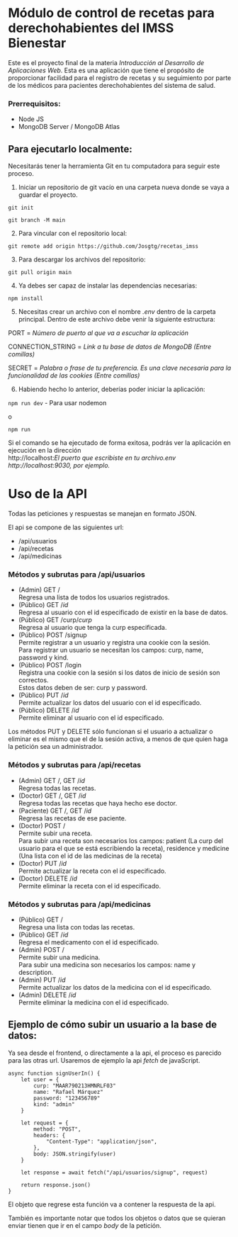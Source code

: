 # Módulo de control de recetas para derechohabientes del IMSS Bienestar

Este es el proyecto final de la materia *Introducción al Desarrollo de Aplicaciones Web*. Esta es una aplicación que tiene el propósito de proporcionar facilidad para el registro de recetas y su seguimiento por parte de los médicos para pacientes derechohabientes del sistema de salud.

### Prerrequisitos:

- Node JS
- MongoDB Server / MongoDB Atlas


## Para ejecutarlo localmente:

Necesitarás tener la herramienta Git en tu computadora para seguir este proceso.

1. Iniciar un repositorio de git vacío en una carpeta nueva donde se vaya a guardar el proyecto.

```git init```

```git branch -M main```

2. Para vincular con el repositorio local:

```git remote add origin https://github.com/Josgtg/recetas_imss```

3. Para descargar los archivos del repositorio:

```git pull origin main```

4. Ya debes ser capaz de instalar las dependencias necesarias:

```npm install```

5. Necesitas crear un archivo con el nombre *.env* dentro de la carpeta principal. Dentro de este archivo debe venir la siguiente estructura:

PORT = *Número de puerto al que va a escuchar la aplicación*

CONNECTION_STRING = *Link a tu base de datos de MongoDB (Entre comillas)*

SECRET = *Palabra o frase de tu preferencia. Es una clave necesaria para la funcionalidad de las cookies (Entre comillas)*

6. Habiendo hecho lo anterior, deberías poder iniciar la aplicación:

```npm run dev``` - Para usar nodemon

o

```npm run```

Si el comando se ha ejecutado de forma exitosa, podrás ver la aplicación en ejecución en la dirección<br>htt<span>p://localhost:</span>*El puerto que escribiste en tu archivo.env*<br>
*htt<span>p://localhost:</span>9030, por ejemplo.*

# Uso de la API

Todas las peticiones y respuestas se manejan en formato JSON.

El api se compone de las siguientes url:

- /api/usuarios
- /api/recetas
- /api/medicinas

### Métodos y subrutas para /api/usuarios

- (Admin) GET /<br>Regresa una lista de todos los usuarios registrados.
- (Público) GET /*id*<br>Regresa al usuario con el id especificado de existir en la base de datos.
- (Público) GET /curp/*curp*<br>Regresa al usuario que tenga la curp especificada.
- (Público) POST /signup<br>Permite registrar a un usuario y registra una cookie con la sesión.<br>
Para registrar un usuario se necesitan los campos: curp, name, password y kind.
- (Público) POST /login<br>Registra una cookie con la sesión si los datos de inicio de sesión son correctos.<br>
Estos datos deben de ser: curp y password.
- (Público) PUT /*id*<br>Permite actualizar los datos del usuario con el id especificado.
- (Público) DELETE /*id*<br>Permite eliminar al usuario con el id especificado.

Los métodos PUT y DELETE sólo funcionan si el usuario a actualizar o eliminar es el mismo que el de la sesión activa, a menos de que quien haga la petición sea un administrador.

### Métodos y subrutas para /api/recetas

- (Admin) GET /, GET /*id*<br>Regresa todas las recetas.
- (Doctor) GET /, GET /*id*<br>Regresa todas las recetas que haya hecho ese doctor.
- (Paciente) GET /, GET /*id*<br>Regresa las recetas de ese paciente.
- (Doctor) POST /<br>Permite subir una receta.<br>
Para subir una receta son necesarios los campos: patient (La curp del usuario para el que se está escribiendo la receta), residence y medicine (Una lista con el id de las medicinas de la receta)
- (Doctor) PUT /*id*<br>Permite actualizar la receta con el id especificado.
- (Doctor) DELETE /*id*<br>Permite eliminar la receta con el id especificado.

### Métodos y subrutas para /api/medicinas

- (Público) GET /<br>Regresa una lista con todas las recetas.
- (Público) GET /*id*<br>Regresa el medicamento con el id especificado.
- (Admin) POST /<br>Permite subir una medicina.<br>
Para subir una medicina son necesarios los campos: name y description.
- (Admin) PUT /*id*<br>Permite actualizar los datos de la medicina con el id especificado.
- (Admin) DELETE /*id*<br>Permite eliminar la medicina con el id especificado.


## Ejemplo de cómo subir un usuario a la base de datos:
Ya sea desde el frontend, o directamente a la api, el proceso es parecido para las otras url.
Usaremos de ejemplo la api *fetch* de javaScript.
```
async function signUserIn() {
    let user = {
        curp: "MAAR790213HMNRLF03"
        name: "Rafael Márquez"
        password: "123456789"
        kind: "admin"
    }
    
    let request = {
        method: "POST",
        headers: { 
            "Content-Type": "application/json",
        },
        body: JSON.stringify(user)
    }
    
    let response = await fetch("/api/usuarios/signup", request)
    
    return response.json()
}
```

El objeto que regrese esta función va a contener la respuesta de la api.

También es importante notar que todos los objetos o datos que se quieran enviar tienen que ir en el campo
*body* de la petición.